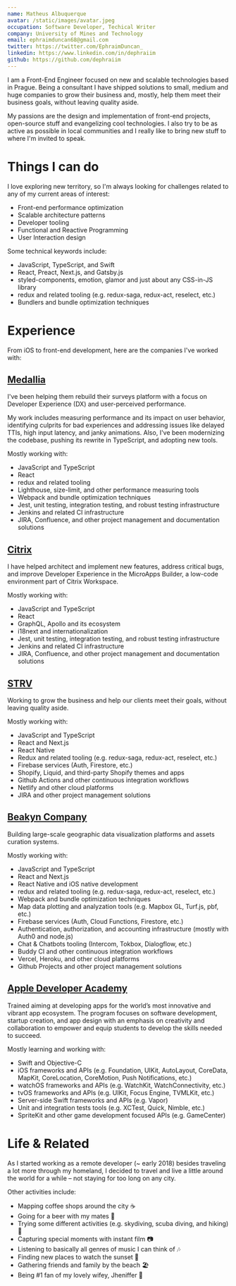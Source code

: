 ```yaml
---
name: Matheus Albuquerque
avatar: /static/images/avatar.jpeg
occupation: Software Developer, Techical Writer
company: University of Mines and Technology
email: ephraimduncan68@gmail.com
twitter: https://twitter.com/EphraimDuncan_
linkedin: https://www.linkedin.com/in/dephraiim
github: https://github.com/dephraiim
---
```


I am a Front-End Engineer focused on new and scalable technologies based in Prague. Being a consultant I have shipped solutions to small, medium and huge companies to grow their business and, mostly, help them meet their business goals, without leaving quality aside.

My passions are the design and implementation of front-end projects, open-source stuff and evangelizing cool technologies. I also try to be as active as possible in local communities and I really like to bring new stuff to where I'm invited to speak.

# Things I can do

I love exploring new territory, so I'm always looking for challenges related to any of my current areas of interest:

- Front-end performance optimization
- Scalable architecture patterns
- Developer tooling
- Functional and Reactive Programming
- User Interaction design

Some technical keywords include:

- JavaScript, TypeScript, and Swift
- React, Preact, Next.js, and Gatsby.js
- styled-components, emotion, glamor and just about any CSS-in-JS library
- redux and related tooling (e.g. redux-saga, redux-act, reselect, etc.)
- Bundlers and bundle optimization techniques

# Experience

From iOS to front-end development, here are the companies I've worked with:

## [Medallia](https://www.medallia.com)

I've been helping them rebuild their surveys platform with a focus on Developer Experience (DX) and user-perceived performance.

My work includes measuring performance and its impact on user behavior, identifying culprits for bad experiences and addressing issues like delayed TTIs, high input latency, and janky animations. Also, I've been modernizing the codebase, pushing its rewrite in TypeScript, and adopting new tools.

Mostly working with:

- JavaScript and TypeScript
- React
- redux and related tooling
- Lighthouse, size-limit, and other performance measuring tools
- Webpack and bundle optimization techniques
- Jest, unit testing, integration testing, and robust testing infrastructure
- Jenkins and related CI infrastructure
- JIRA, Confluence, and other project management and documentation solutions

## [Citrix](https://citrix.com)

I have helped architect and implement new features, address critical bugs, and improve Developer Experience in the MicroApps Builder, a low-code environment part of Citrix Workspace.

Mostly working with:

- JavaScript and TypeScript
- React
- GraphQL, Apollo and its ecosystem
- i18next and internationalization
- Jest, unit testing, integration testing, and robust testing infrastructure
- Jenkins and related CI infrastructure
- JIRA, Confluence, and other project management and documentation solutions

## [STRV](https://www.strv.com)

Working to grow the business and help our clients meet their goals, without leaving quality aside.

Mostly working with:

- JavaScript and TypeScript
- React and Next.js
- React Native
- Redux and related tooling (e.g. redux-saga, redux-act, reselect, etc.)
- Firebase services (Auth, Firestore, etc.)
- Shopify, Liquid, and third-party Shopify themes and apps
- Github Actions and other continuous integration workflows
- Netlify and other cloud platforms
- JIRA and other project management solutions

## [Beakyn Company](https://beakyn.com)

Building large-scale geographic data visualization platforms and assets curation systems.

Mostly working with:

- JavaScript and TypeScript
- React and Next.js
- React Native and iOS native development
- redux and related tooling (e.g. redux-saga, redux-act, reselect, etc.)
- Webpack and bundle optimization techniques
- Map data plotting and analyzation tools (e.g. Mapbox GL, Turf.js, pbf, etc.)
- Firebase services (Auth, Cloud Functions, Firestore, etc.)
- Authentication, authorization, and accounting infrastructure (mostly with Auth0 and node.js)
- Chat & Chatbots tooling (Intercom, Tokbox, Dialogflow, etc.)
- Buddy CI and other continuous integration workflows
- Vercel, Heroku, and other cloud platforms
- Github Projects and other project management solutions

## [Apple Developer Academy](http://developeracademy.ifce.edu.br)

Trained aiming at developing apps for the world’s most innovative and vibrant app ecosystem. The program focuses on software development, startup creation, and app design with an emphasis on creativity and collaboration to empower and equip students to develop the skills needed to succeed.

Mostly learning and working with:

- Swift and Objective-C
- iOS frameworks and APIs (e.g. Foundation, UIKit, AutoLayout, CoreData, MapKit, CoreLocation, CoreMotion, Push Notifications, etc.)
- watchOS frameworks and APIs (e.g. WatchKit, WatchConnectivity, etc.)
- tvOS frameworks and APIs (e.g. UIKit, Focus Engine, TVMLKit, etc.)
- Server-side Swift frameworks and APIs (e.g. Vapor)
- Unit and integration tests tools (e.g. XCTest, Quick, Nimble, etc.)
- SpriteKit and other game development focused APIs (e.g. GameCenter)

# Life & Related

As I started working as a remote developer (~ early 2018) besides traveling a lot more through my homeland, I decided to travel and live a little around the world for a while – not staying for too long on any city.

Other activities include:

- Mapping coffee shops around the city ☕
- Going for a beer with my mates 🍻
- Trying some different activities (e.g. skydiving, scuba diving, and hiking) 🤘
- Capturing special moments with instant film 📷
- Listening to basically all genres of music I can think of 🎶
- Finding new places to watch the sunset 🌇
- Gathering friends and family by the beach 🏖️
- Being #1 fan of my lovely wifey, Jheniffer 💑
